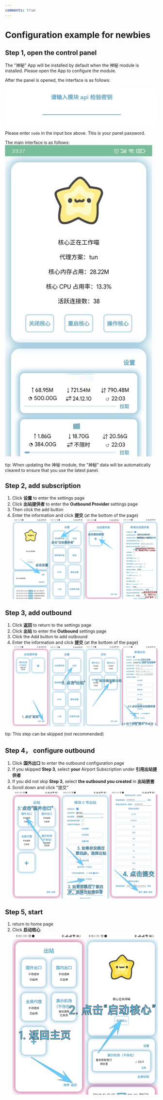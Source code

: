 ```yaml
---
comments: true
---
```

# Configuration example for newbies

## Step 1, open the control panel
The "神秘" App will be installed by default when the 神秘 module is installed. Please open the App to configure the module.

After the panel is opened, the interface is as follows:

![默认密码 node](../assets/20231007234233.jpg)

Please enter `node` in the input box above. This is your panel password.

The main interface is as follows:
![主界面](../assets/20231007232729208.jpg)

tip: When updating the 神秘 module, the "神秘" data will be automatically cleared to ensure that you use the latest panel.

## Step 2, add subscription
1. Click **设置** to enter the settings page
2. Click **出站提供者** to enter the **Outbound Provider** settings page
3. Then click the add button
4. Enter the information and click **提交** (at the bottom of the page)
![图片步骤](../assets/novice/20240720030137.jpg)

## Step 3, add outbound
1. Click **返回** to return to the settings page
2. Click **出站** to enter the **Outbound** settings page
3. Click the Add button to add outbound
4. Enter the information and click **提交** (at the bottom of the page)
![图片教程](../assets/novice/20240720030337.jpg)

tip: This step can be skipped (not recommended)

## Step 4， configure outbound
1. Click **国外出口** to enter the outbound configuration page
2. If you skipped **Step 3**, select **your** Airport Subscription under **引用出站提供者**
3. If you did not skip **Step 3**, select **the outbound you created** in **出站嵌套**
4. Scroll down and click "提交"
![图片步骤](../assets/novice/20240720105653.jpg)

## Step 5, start
1. return to home page
2. Click **启动核心**
![图片步骤](../assets/novice/20240720110348.jpg)
